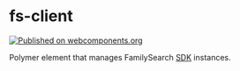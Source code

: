 # fs-client

[![Published on webcomponents.org](https://img.shields.io/badge/webcomponents.org-published-blue.svg)](https://www.webcomponents.org/element/fs-webcomponents/fs-client)

Polymer element that manages FamilySearch [SDK](https://github.com/FamilySearch/fs-js-lite)
instances.
